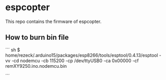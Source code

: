 # espcopter
This repo contains the firmware of espcopter.


## How to burn bin file
´´´
sh
$ home/rezeck/.arduino15/packages/esp8266/tools/esptool/0.4.13/esptool -vv -cd nodemcu -cb 115200 -cp /dev/ttyUSB0 -ca 0x00000 -cf remXY9250.ino.nodemcu.bin

´´´

